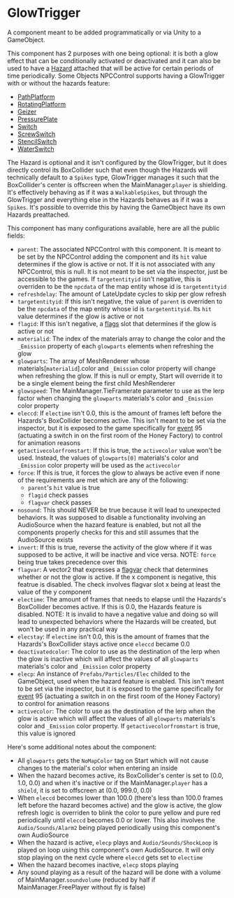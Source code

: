 # GlowTrigger
A component meant to be added programmatically or via Unity to a GameObject.

This component has 2 purposes with one being optional: it is both a glow effect that can be conditionally activated or deactivated and it can also be used to have a [Hazard](Hazard.md) attached that will be active for certain periods of time periodically. Some Objects NPCControl supports having a GlowTrigger with or without the hazards feature:

- [PathPlatform](../../Entities/NPCControl/ObjectTypes/PathPlatform.md)
- [RotatingPlatform](../../Entities/NPCControl/ObjectTypes/RotatingPlatform.md)
- [Geizer](../../Entities/NPCControl/ObjectTypes/Geizer.md)
- [PressurePlate](../../Entities/NPCControl/ObjectTypes/PressurePlate.md)
- [Switch](../../Entities/NPCControl/ObjectTypes/Switch.md)
- [ScrewSwitch](../../Entities/NPCControl/ObjectTypes/ScrewSwitch.md)
- [StencilSwitch](../../Entities/NPCControl/ObjectTypes/StencilSwitch.md)
- [WaterSwitch](../../Entities/NPCControl/ObjectTypes/WaterSwitch.md)

The Hazard is optional and it isn't configured by the GlowTrigger, but it does directly control its BoxCollider such that even though the Hazards will technically default to a `Spikes` type, GlowTrigger manages it such that the BoxCollider's center is offscreen when the MainManager.`player` is shielding. It's effectively behaving as if it was a `WalkableSpikes`, but through the GlowTrigger and everything else in the Hazards behaves as if it was a `Spikes`. It's possible to override this by having the GameObject have its own Hazards preattached.

This component has many configurations available, here are all the public fields:

- `parent`: The associated NPCControl with this component. It is meant to be set by the NPCControl adding the component and its `hit` value determines if the glow is active or not. If it is not associated with any NPCControl, this is null. It is not meant to be set via the inspector, just be accessible to the games. If `targetentityid` isn't negative, this is overriden to be the `npcdata` of the map entity whose id is `targetentityid`
- `refreshdelay`: The amount of LateUpdate cycles to skip per glow refresh
- `targetentityid`: If this isn't negative, the value of `parent` is overriden to be the `npcdata` of the map entity whose id is `targetentityid`. Its `hit` value determines if the glow is active or not
- `flagid`: If this isn't negative, a [flags](../../Flags%20arrays/flags.md) slot that determines if the glow is active or not
- `materialid`: The index of the materials array to change the color and the `_Emission` property of each `glowparts` elements when refreshing the glow
- `glowparts`: The array of MeshRenderer whose materials[`materialid`\].color and `_Emission` color property will change when refreshing the glow. If this is null or empty, Start will override it to be a single element being the first child MeshRenderer
- `glowspeed`: The MainManager.TieFramerate parameter to use as the lerp factor when changing the `glowparts` materials's color and `_Emission` color property
- `eleccd`: If `electime` isn't 0.0, this is the amount of frames left before the Hazards's BoxCollider becomes active. This isn't meant to be set via the inspector, but it is exposed to the game specifically for [event](../../Enums%20and%20IDs/Events.md) 95 (actuating a switch in on the first room of the Honey Factory) to control for animation reasons
- `getactivecolorfromstart`: If this is true, the `activecolor` value won't be used. Instead, the values of `glowparts[0]` materials's color and `_Emission` color property will be used as the `activecolor`
- `force`: If this is true, it forces the glow to always be active even if none of the requirements are met which are any of the following:
    - `parent`'s `hit` value is true
    - `flagid` check passes
    - `flagvar` check passes
- `nosound`: This should NEVER be true because it will lead to unexpected behaviors. It was supposed to disable a functionality involving an AudioSource when the hazard feature is enabled, but not all the components properly checks for this and still assumes that the AudioSource exists
- `invert`: If this is true, reverse the activity of the glow where if it was supposed to be active, it will be inactive and vice versa. NOTE: `force` being true takes precedence over this
- `flagvar`: A vector2 that expresses a [flagvar](../../Flags%20arrays/flagvar.md) check that determines whether or not the glow is active. If the x component is negative, this featrue is disabled. The check involves flagvar slot x being at least the value of the y component
- `electime`: The amount of frames that needs to elapse until the Hazards's BoxCollider becomes active. If this is 0.0, the Hazards feature is disabled. NOTE: It is invalid to have a negative value and doing so will lead to unexpected behaviors where the Hazards will be created, but won't be used in any practical way
- `elecstay`: If `electime` isn't 0.0, this is the amount of frames that the Hazards's BoxCollider stays active once `eleccd` became 0.0
- `deactivatedcolor`: The color to use as the destination of the lerp when the glow is inactive which will affect the values of all `glowparts` materials's color and `_Emission` color property
- `elecp`: An instance of `Prefabs/Particles/Elec` childed to the GameObject, used when the hazard feature is enabled. This isn't meant to be set via the inspector, but it is exposed to the game specifically for [event](../../Enums%20and%20IDs/Events.md) 95 (actuating a switch in on the first room of the Honey Factory) to control for animation reasons 
- `activecolor`: The color to use as the destination of the lerp when the glow is active which will affect the values of all `glowparts` materials's color and `_Emission` color property. If `getactivecolorfromstart` is true, this value is ignored

Here's some additional notes about the component:

- All `glowparts` gets the `NoMapColor` tag on Start which will not cause changes to the material's color when entering an inside
- When the hazard becomes active, its BoxCollider's center is set to (0.0, 1.0, 0.0) and when it's inactive or if the MainManager.`player` has a `shield`, it is set to offscreen at (0.0, 999.0, 0.0)
- When `eleccd` becomes lower than 100.0 (there's less than 100.0 frames left before the hazard becomes active) and the glow is active, the glow refresh logic is overriden to blink the color to pure yellow and pure red periodically until `eleccd` becomes 0.0 or lower. This also involves the `Audio/Sounds/Alarm2` being played periodically using this component's own AudioSource
- When the hazard is active, `elecp` plays and `Audio/Sounds/ShockLoop` is played on loop using this component's own AudioSource. It will only stop playing on the next cycle where `eleccd` gets set to `electime`
- When the hazard becomes inactive, `elecp` stops playing
- Any sound playing as a result of the hazard will be done with a volume of MainManager.`soundvolume` (reduced by half if MainManager.FreePlayer without fly is false)
